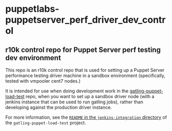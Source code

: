 # puppetlabs-puppetserver_perf_driver_dev_control
## r10k control repo for Puppet Server perf testing dev environment

This repo is an r10k control repo that is used for setting up a
Puppet Server performance testing driver machine in a sandbox
environment (specifically, tested with vmpooler cent7 nodes.)

It is intended for use when doing development work in the
[gatling-puppet-load-test](https://github.com/puppetlabs/gatling-puppet-load-test/)
repo, when you want to set up a sandbox driver node (with a jenkins instance that
can be used to run gatling jobs), rather than developing against the production
driver instance.

For more information, see the
[`README` in the `jenkins-integration` directory](https://github.com/puppetlabs/gatling-puppet-load-test/tree/master/jenkins-integration)
of the `gatling-puppet-load-test` project.
